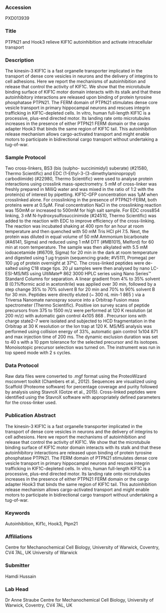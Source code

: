 ### Accession
PXD013939

### Title
PTPN21 and Hook3 relieve KIF1C autoinhibition and activate intracellular transport

### Description
The kinesin-3 KIF1C is a fast organelle transporter implicated in the transport of dense core vesicles in neurons and the delivery of integrins to cell adhesions. Here we report the mechanisms of autoinhibition and release that control the activity of KIF1C. We show that the microtubule binding surface of KIF1C motor domain interacts with its stalk and that these autoinhibitory interactions are released upon binding of protein tyrosine phosphatase PTPN21. The FERM domain of PTPN21 stimulates dense core vesicle transport in primary hippocampal neurons and rescues integrin trafficking in KIF1C-depleted cells. In vitro, human full-length KIF1C is a processive, plus-end directed motor. Its landing rate onto microtubules increases in the presence of either PTPN21 FERM domain or the cargo adapter Hook3 that binds the same region of KIF1C tail. This autoinhibition release mechanism allows cargo-activated transport and might enable motors to participate in bidirectional cargo transport without undertaking a tug-of-war.

### Sample Protocol
Two cross-linkers, BS3 (bis (sulpho- succinimidyl) suberate) (#21580, Thermo Scientific) and EDC (1-Ethyl-3-(3-dimethylaminopropyl) carbodiimide) (#22980, Thermo Scientific) were used to analyse protein interactions using crosslink mass-spectrometry. 5 mM of cross-linker was freshly prepared in MilliQ water and was mixed in the ratio of 1:2 with the protein(s) of interest by pipetting. KIF1C-GFP concentration was 1µM when crosslinked alone. For crosslinking in the presence of PTPN21-FERM, both proteins were at 0.5µM. Final concentration NaCl in the crosslinking reaction was 150mM or increased to 500mM for high salt sample. For EDC cross854 linking, 3 nM N-hydroxysulfosuccinimide (#24510, Thermo Scientific) was added to the reaction with EDC to improve efficiency of the cross-linking. The reaction was incubated shaking at 400 rpm for an hour at room temperature and then quenched with 50 mM Tris HCl pH 7.5. Next, the protein was diluted in equal volume of 50 mM Ammonium bicarbonate (#A6141, Sigma) and reduced using 1 mM DTT (#MB1015, Melford) for 60 min at room temperature. The sample was then alkylated with 5.5 mM iodoacetamide (#I6709, Sigma) for 20 min in the dark at room temperature and digested using 1 µg trypsin (sequencing grade; #V5111, Promega) per 100 µg of protein overnight at 37°C. The cross-linked peptides were de-salted using C18 stage tips. 20 µl samples were then analysed by nano LC-ESI-MS/MS using UltiMate® 862 3000 HPLC series using Nano Series™ Standard Columns for separation. A linear gradient from 4% to 35% solvent B (0.1%fformic acid in acetonitrile) was applied over 30 min, followed by a step change 35% to 70% solvent B for 20 min and 70% to 90% solvent B for 30 min. Peptides were directly eluted (~ 300 nL min-1 865 ) via a Triversa Nanomate nanospray source into a Orbitrap Fusion mass spectrometer (Thermo Scientific). Positive ion survey scans of peptide precursors from 375 to 1500 m/z were performed at 120 K resolution (at 200 m/z) with automatic gain control 4x105 868 . Precursor ions with charge state2–7 were isolated and subjected to HCD fragmentation in the Orbitrap at 30 K resolution or the Ion trap at 120 K. MS/MS analysis was performed using collision energy of 33%, automatic gain control 1x104 871 and max injection time of 200 ms. The dynamic exclusion duration was set to 40 s with a 10 ppm tolerance for the selected precursor and its isotopes. Monoisotopic precursor selection was turned on. The instrument was run in top speed mode with 2 s cycles.

### Data Protocol
Raw data files were converted to .mgf format using the ProteoWizard msconvert toolkit (Chambers et al., 2012). Sequences are visualized using Scaffold (Proteome software) for percentage coverage and purity followed by analysis using StavroX (Gotze et al., 2015). Cross-linked peptides were identified using the StavroX software with appropriately defined parameters for the cross-linker used.

### Publication Abstract
The kinesin-3 KIF1C is a fast organelle transporter implicated in the transport of dense core vesicles in neurons and the delivery of integrins to cell adhesions. Here we report the mechanisms of autoinhibition and release that control the activity of KIF1C. We show that the microtubule binding surface of KIF1C motor domain interacts with its stalk and that these autoinhibitory interactions are released upon binding of protein tyrosine phosphatase PTPN21. The FERM domain of PTPN21 stimulates dense core vesicle transport in primary hippocampal neurons and rescues integrin trafficking in KIF1C-depleted cells. In vitro, human full-length KIF1C is a processive, plus-end directed motor. Its landing rate onto microtubules increases in the presence of either PTPN21 FERM domain or the cargo adapter Hook3 that binds the same region of KIF1C tail. This autoinhibition release mechanism allows cargo-activated transport and might enable motors to participate in bidirectional cargo transport without undertaking a tug-of-war.

### Keywords
Autoinhibition, Kif1c, Hook3, Ptpn21

### Affiliations
Centre for Mechanochemical Cell Biology, University of Warwick, Coventry, CV4 7AL, UK
University of Warwick

### Submitter
Hamdi Hussain

### Lab Head
Dr Anne Straube
Centre for Mechanochemical Cell Biology, University of Warwick, Coventry, CV4 7AL, UK


